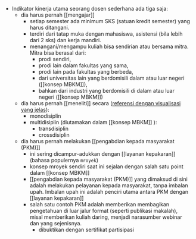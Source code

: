 - Indikator kinerja utama seorang dosen sederhana ada tiga saja:
	- dia harus pernah [[mengajar]]
		- setiap semester ada minimum SKS (satuan kredit semester) yang harus ditangani.
		- terdiri dari tatap muka dengan mahasiswa, asistensi (bila lebih dari 2 sks) dan kerja mandiri.
		- menangani/mengampu kuliah bisa sendirian atau bersama mitra. Mitra bisa berasal dari:
			- prodi sendiri,
			- prodi lain dalam fakultas yang sama,
			- prodi lain pada fakultas yang berbeda,
			- dari universitas lain yang berdomisili dalam atau luar negeri ([[konsep MBKM]]),
			- bahkan dari industri yang berdomisili di dalam atau luar negeri ([[konsep MBKM]])
	- dia harus pernah [[meneliti]] secara ([referensi dengan visualisasi yang jelas](https://hkilter.com/index.php?title=Monodisciplinary_vs_Pluridisciplinary_Research)):
		- monodisiplin
		- multidisiplin (diutamakan dalam [[konsep MBKM]] ):
			- transdisiplin
			- crossdisiplin
	- dia harus pernah melakukan [[pengabdian kepada masyarakat (PKM)]]
		- ini sering dicampur-adukkan dengan [[layanan kepakaran]] (bahasa populernya `mroyek`)
		- konsep mroyek sendiri saat ini sejalan dengan salah satu point dalam [[konsep MBKM]]
		- [[pengabdian kepada masyarakat (PKM)]] yang dimaksud di sini adalah melakukan pelayanan kepada masyarakat, tanpa imbalan upah. Imbalan upah ini adalah penciri utama antara PKM dengan [[layanan kepakaran]]
		- salah satu contoh PKM adalah memberikan membagikan pengetahuan di luar jalur format (seperti publikasi makalah), misal memberikan kuliah daring, menjadi narasumber webinar dan yang sejenisnya.
			- dibuktikan dengan sertifikat partisipasi